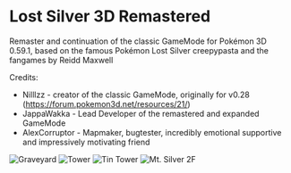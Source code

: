 # Lost Silver 3D Remastered
Remaster and continuation of the classic GameMode for Pokémon 3D 0.59.1, based on the famous Pokémon Lost Silver creepypasta and the fangames by Reidd Maxwell

Credits:
* Nilllzz - creator of the classic GameMode, originally for v0.28 (https://forum.pokemon3d.net/resources/21/)
* JappaWakka - Lead Developer of the remastered and expanded GameMode
* AlexCorruptor - Mapmaker, bugtester, incredibly emotional supportive and impressively motivating friend

![Graveyard](https://user-images.githubusercontent.com/31563291/183700217-0260080e-a421-402b-bf0e-63f3d84551b1.png)
![Tower](https://user-images.githubusercontent.com/31563291/183700624-32c6bc0a-66ef-478a-a315-d9479bfad348.png)
![Tin Tower](https://user-images.githubusercontent.com/31563291/183700376-298721d4-25fe-463e-8f77-76a53c1351a8.png)
![Mt. Silver 2F](https://user-images.githubusercontent.com/31563291/183700723-d62cba26-ba9f-4c97-9634-fc5a1bbda6d7.png)
